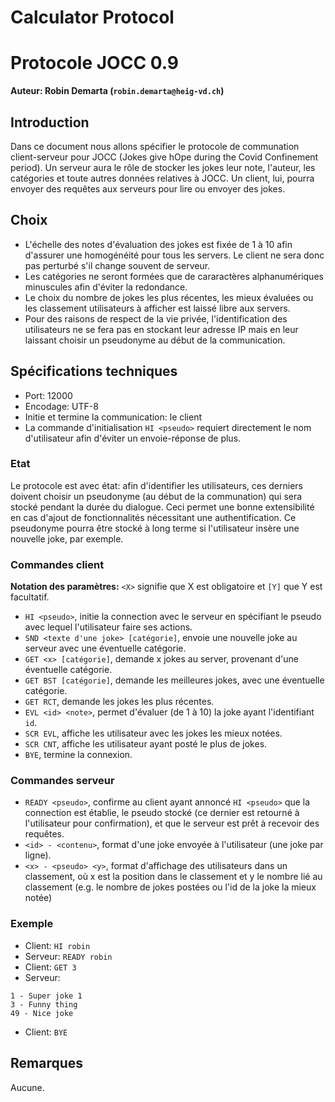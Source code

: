 # Calculator Protocol
# Protocole JOCC 0.9 

**Auteur: Robin Demarta (`robin.demarta@heig-vd.ch`)**

## Introduction

Dans ce document nous allons spécifier le protocole de communation client-serveur pour JOCC (Jokes give hOpe during the Covid Confinement period). Un serveur aura le rôle de stocker les jokes leur note, l'auteur, les catégories et toute autres données relatives à JOCC. Un client, lui, pourra envoyer des requêtes aux serveurs pour lire ou envoyer des jokes.

## Choix

- L'échelle des notes d'évaluation des jokes est fixée de 1 à 10 afin d'assurer une homogénéité pour tous les servers. Le client ne sera donc pas perturbé s'il change souvent de serveur.
- Les catégories ne seront formées que de cararactères alphanumériques minuscules afin d'éviter la redondance.
- Le choix du nombre de jokes les plus récentes, les mieux évaluées ou les classement utilisateurs à afficher est laissé libre aux servers.
- Pour des raisons de respect de la vie privée, l'identification des utilisateurs ne se fera pas en stockant leur adresse IP mais en leur laissant choisir un pseudonyme au début de la communication.

## Spécifications techniques

- Port: 12000
- Encodage: UTF-8
- Initie et termine la communication: le client
- La commande d'initialisation `HI <pseudo>` requiert directement le nom d'utilisateur afin d'éviter un envoie-réponse de plus.

### Etat

Le protocole est avec état: afin d'identifier les utilisateurs, ces derniers doivent choisir un pseudonyme (au début de la communation) qui sera stocké pendant la durée du dialogue. Ceci permet une bonne extensibilité en cas d'ajout de fonctionnalités nécessitant une authentification. Ce pseudonyme pourra être stocké à long terme si l'utilisateur insère une nouvelle joke, par exemple.

### Commandes client

**Notation des paramètres:** `<X>` signifie que X est obligatoire et `[Y]` que Y est facultatif.

- `HI <pseudo>`, initie la connection avec le serveur en spécifiant le pseudo avec lequel l'utilisateur faire ses actions.
- `SND <texte d'une joke> [catégorie]`, envoie une nouvelle joke au serveur avec une éventuelle catégorie.
- `GET <x> [catégorie]`, demande x jokes au server, provenant d'une éventuelle catégorie.
- `GET BST [catégorie]`, demande les meilleures jokes, avec une éventuelle catégorie.
- `GET RCT`, demande les jokes les plus récentes.
- `EVL <id> <note>`, permet d'évaluer (de 1 à 10) la joke ayant l'identifiant `id`.
- `SCR EVL`, affiche les utilisateur avec les jokes les mieux notées.
- `SCR CNT`, affiche les utilisateur ayant posté le plus de jokes.
- `BYE`, termine la connexion.

### Commandes serveur
- `READY <pseudo>`, confirme au client ayant annoncé `HI <pseudo>` que la connection est établie, le pseudo stocké (ce dernier est retourné à l'utilisateur pour confirmation), et que le serveur est prêt à recevoir des requêtes.
- `<id> - <contenu>`, format d'une joke envoyée à l'utilisateur (une joke par ligne).
- `<x> - <pseudo> <y>`, format d'affichage des utilisateurs dans un classement, où x est la position dans le classement et y le nombre lié au classement (e.g. le nombre de jokes postées ou l'id de la joke la mieux notée)

### Exemple
- Client: `HI robin`
- Serveur: `READY robin`
- Client: `GET 3`
- Serveur:
```
1 - Super joke 1
3 - Funny thing
49 - Nice joke
```
- Client: `BYE`

## Remarques

Aucune.